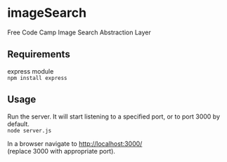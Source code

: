 # imageSearch
Free Code Camp Image Search Abstraction Layer

## Requirements
express module  
`npm install express`

## Usage
Run the server. It will start listening to a specified port, or to port 3000 by
default.  
`node server.js`  

In a browser navigate to [http://localhost:3000/](http://localhost:3000/)  
(replace 3000 with appropriate port).  
